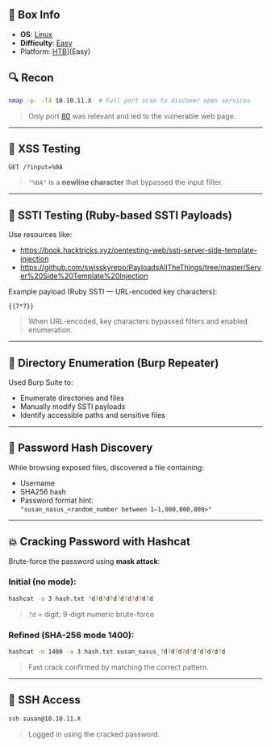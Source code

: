 ## 📌 Box Info
- **OS**: [Linux](Linux)
- **Difficulty**: [Easy](Easy)
- Platform: [HTB](HTB)](Easy)

## 🔍 Recon

```bash
nmap -p- -T4 10.10.11.X  # Full port scan to discover open services
```

> Only port [80](HTTP) was relevant and led to the vulnerable web page.

---

## 🧪 XSS Testing

```http
GET /?input=%0A
```

> `"%0A"` is a **newline character** that bypassed the input filter.

---

## 🐍 SSTI Testing (Ruby-based SSTI Payloads)

Use resources like:

- https://book.hacktricks.xyz/pentesting-web/ssti-server-side-template-injection
- https://github.com/swisskyrepo/PayloadsAllTheThings/tree/master/Server%20Side%20Template%20Injection

Example payload (Ruby SSTI — URL-encoded key characters):

```http
{{7*7}}
```

> When URL-encoded, key characters bypassed filters and enabled enumeration.

---

## 🧭 Directory Enumeration (Burp Repeater)

Used Burp Suite to:
- Enumerate directories and files
- Manually modify SSTI payloads
- Identify accessible paths and sensitive files

---

## 🔑 Password Hash Discovery

While browsing exposed files, discovered a file containing:

- Username
- SHA256 hash
- Password format hint:  
  `"susan_nasus_<random_number between 1–1,000,000,000>"`

---

## 💥 Cracking Password with Hashcat

Brute-force the password using **mask attack**:

### Initial (no mode):

```bash
hashcat -a 3 hash.txt ?d?d?d?d?d?d?d?d?d
```

> `?d` = digit; 9-digit numeric brute-force

### Refined (SHA-256 mode 1400):

```bash
hashcat -m 1400 -a 3 hash.txt susan_nasus_?d?d?d?d?d?d?d?d?d
```

> Fast crack confirmed by matching the correct pattern.

---

## 🔐 SSH Access

```bash
ssh susan@10.10.11.X
```

> Logged in using the cracked password.